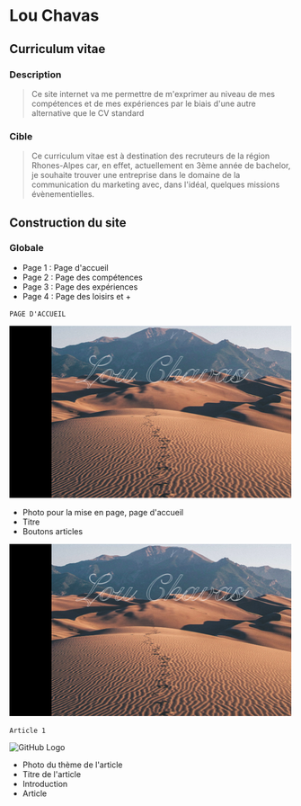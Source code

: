 # Lou Chavas 

## Curriculum vitae  
### Description 
> Ce site internet va me permettre de m'exprimer au niveau de mes compétences et de mes expériences par le biais d'une autre alternative que le CV standard 

### Cible 
> Ce curriculum vitae est à destination des recruteurs de la région Rhones-Alpes car, en effet, actuellement en 3ème année de bachelor, je souhaite trouver une entreprise dans le domaine de la communication du marketing avec, dans l'idéal,  quelques missions évènementielles. 

## Construction du site 

### Globale 
* Page 1 : Page d'accueil 
* Page 2 : Page des compétences 
* Page 3 : Page des expériences 
* Page 4 : Page des loisirs et +

```
PAGE D'ACCUEIL 
```
![GitHub Logo](./images/captureecran.png)

* Photo pour la mise en page, page d'accueil 
* Titre 
* Boutons articles 

![](./images/captureecran.png)

```
Article 1 
```
![GitHub Logo](.image/page1.png)

* Photo du thème de l'article 
* Titre de l'article 
* Introduction
* Article 
